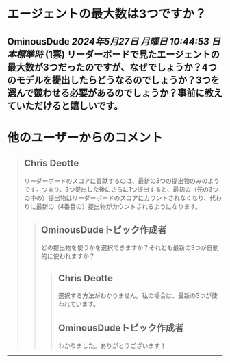 # エージェントの最大数は3つですか？
**OminousDude** *2024年5月27日 月曜日 10:44:53 日本標準時* (1票)
リーダーボードで見たエージェントの最大数が3つだったのですが、なぜでしょうか？4つのモデルを提出したらどうなるのでしょうか？3つを選んで競わせる必要があるのでしょうか？事前に教えていただけると嬉しいです。
---
# 他のユーザーからのコメント
> ## Chris Deotte
> 
> リーダーボードのスコアに貢献するのは、最新の3つの提出物のみのようです。つまり、3つ提出した後にさらに1つ提出すると、最初の（元の3つの中の）提出物はリーダーボードのスコアにカウントされなくなり、代わりに最新の（4番目の）提出物がカウントされるようになります。
> 
> 
> 
> > ## OminousDudeトピック作成者
> > 
> > どの提出物を使うかを選択できますか？それとも最新の3つが自動的に使われますか？
> > 
> > 
> > 
> > > ## Chris Deotte
> > > 
> > > 選択する方法がわかりません。私の場合は、最新の3つが使われています。
> > > 
> > > 
> > > 
> > > ## OminousDudeトピック作成者
> > > 
> > > わかりました。ありがとうございます！
> > > 
> > > 
> > > 
---

